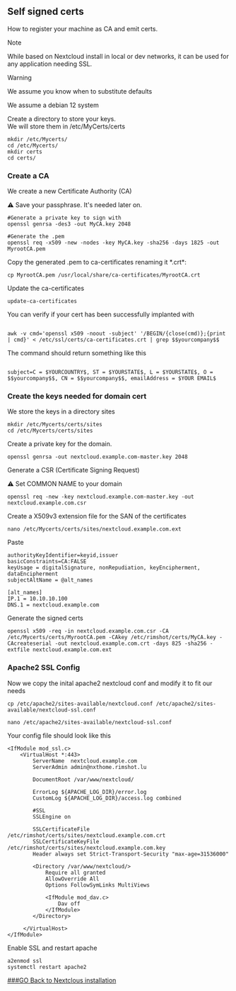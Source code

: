 ## Self signed certs

How to register your machine as CA and emit certs.

> [!NOTE]
While based on Nextcloud install in local or dev networks, it can be used for any application needing SSL.

> [!WARNING]
> We assume you know when to substitute defaults
>
> We assume a debian 12 system


Create a directory to store your keys.  
We will store them in /etc/MyCerts/certs

```
mkdir /etc/Mycerts/
cd /etc/Mycerts/
mkdir certs
cd certs/
```

### Create a CA

We create a new Certificate Authority (CA)

⚠️ Save your passphrase. It's needed later on.

```
#Generate a private key to sign with
openssl genrsa -des3 -out MyCA.key 2048

#Generate the .pem
openssl req -x509 -new -nodes -key MyCA.key -sha256 -days 1825 -out MyrootCA.pem
```

Copy the generated .pem to ca-certificates renaming it \*.crt\*:

```
cp MyrootCA.pem /usr/local/share/ca-certificates/MyrootCA.crt
```

Update the ca-certificates

```
update-ca-certificates
```

You can verify if your cert has been successfully implanted with

```

awk -v cmd='openssl x509 -noout -subject' '/BEGIN/{close(cmd)};{print | cmd}' < /etc/ssl/certs/ca-certificates.crt | grep $$yourcompany$$
```

The command should return something like this

```

subject=C = $YOURCOUNTRY$, ST = $YOURSTATE$, L = $YOURSTATE$, O = $$yourcompany$$, CN = $$yourcompany$$, emailAddress = $YOUR EMAIL$
```

### Create the keys needed for domain cert

We store the keys in a directory sites

```
mkdir /etc/Mycerts/certs/sites
cd /etc/Mycerts/certs/sites
```

Create a private key for the domain.

```
openssl genrsa -out nextcloud.example.com-master.key 2048
```

Generate a CSR (Certificate Signing Request)

⚠️ Set COMMON NAME to your domain

```
openssl req -new -key nextcloud.example.com-master.key -out nextcloud.example.com.csr
```

Create a X509v3 extension file for the SAN of the certificates

```
nano /etc/Mycerts/certs/sites/nextcloud.example.com.ext
```

Paste

```
authorityKeyIdentifier=keyid,issuer
basicConstraints=CA:FALSE
keyUsage = digitalSignature, nonRepudiation, keyEncipherment, dataEncipherment
subjectAltName = @alt_names

[alt_names]
IP.1 = 10.10.10.100
DNS.1 = nextcloud.example.com
```

Generate the signed certs

```
openssl x509 -req -in nextcloud.example.com.csr -CA /etc/Mycerts/certs/MyrootCA.pem -CAkey /etc/rimshot/certs/MyCA.key -CAcreateserial -out nextcloud.example.com.crt -days 825 -sha256 -extfile nextcloud.example.com.ext
```

### 

### Apache2 SSL Config

Now we copy the inital apache2 nextcloud conf and modify it to fit our needs

```
cp /etc/apache2/sites-available/nextcloud.conf /etc/apache2/sites-available/nextcloud-ssl.conf

nano /etc/apache2/sites-available/nextcloud-ssl.conf
```

Your config file should look like this

```
<IfModule mod_ssl.c>
    <VirtualHost *:443>
        ServerName  nextcloud.example.com
        ServerAdmin admin@nxthome.rimshot.lu
            
        DocumentRoot /var/www/nextcloud/
            
        ErrorLog ${APACHE_LOG_DIR}/error.log
        CustomLog ${APACHE_LOG_DIR}/access.log combined
         
        #SSL
        SSLEngine on

        SSLCertificateFile /etc/rimshot/certs/sites/nextcloud.example.com.crt
        SSLCertificateKeyFile /etc/rimshot/certs/sites/nextcloud.example.com.key
        Header always set Strict-Transport-Security "max-age=31536000"

        <Directory /var/www/nextcloud/>
            Require all granted
            AllowOverride All
            Options FollowSymLinks MultiViews

            <IfModule mod_dav.c>
                Dav off
            </IfModule>
        </Directory>
            
     </VirtualHost>  
</IfModule>  
```

Enable SSL and restart apache

```
a2enmod ssl
systemctl restart apache2
```
[###GO Back to Nextclous installation](nextcloud_from_scratch.md#ssl-activation)
